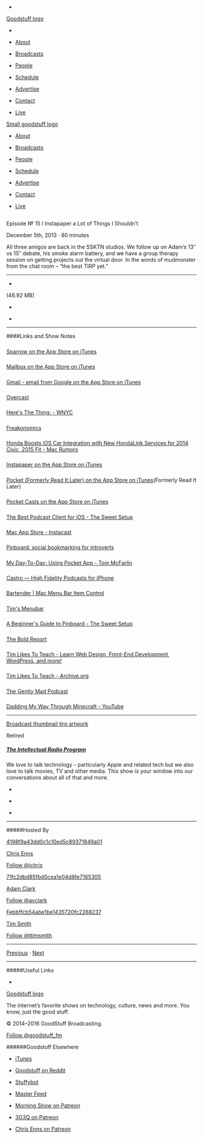 

-
[Goodstuff logo](http://www.goodstuff.fm/)[](/assets/goodstuff_logo-17c1fe6f378352de5d7345f76152130b.svg)

-


-  [About](/about)

-  [Broadcasts](/broadcasts)

-  [People](/people)

-  [Schedule](/schedule)

-  [Advertise](/advertise)

-  [Contact](/contact)

-  [Live](/live)


[Small goodstuff logo](http://www.goodstuff.fm/)[](/assets/small_goodstuff_logo-bf032e72b9ec41494f4d90905f1ad619.svg)


-  [About](/about)

-  [Broadcasts](/broadcasts)

-  [People](/people)

-  [Schedule](/schedule)

-  [Advertise](/advertise)

-  [Contact](/contact)

-  [Live](/live)


##
Episode № 15
I Instapaper a Lot of Things I Shouldn’t


December 5th, 2013
&middot;
80
minutes


All three amigos are back in the SSKTN studios. We follow up on Adam’s 13″ vs 15″ debate, his smoke alarm battery, and we have a group therapy session on getting projects out the virtual door. In the words of mudmonster from the chat room – “the best TIRP yet.”


------------------------------


-
[](https://goodstuffs3.s3.amazonaws.com/uploads/tirp-15.mp3)(46.92 MB)

-
[](http://twitter.com/intent/tweet?text=The%20Intellectual%20Radio%20Program%20%E2%84%96%2015%20on%20@goodstuff_fm%20-%20http://goodstuff.fm/tirp/15)

-
[](http://www.facebook.com/sharer/sharer.php?u=http://goodstuff.fm/tirp/15)


------------------------------


####Links and Show Notes

#####
[Sparrow on the App Store on iTunes](https://itunes.apple.com/ca/app/sparrow/id492573565?mt=8&ign-mpt=uo%3D8)


#####
[Mailbox on the App Store on iTunes](https://itunes.apple.com/ca/app/mailbox/id576502633?mt=8&ign-mpt=uo%3D8)


#####
[Gmail - email from Google on the App Store on iTunes](https://itunes.apple.com/ca/app/gmail-email-from-google/id422689480?mt=8&ign-mpt=uo%3D8)


#####
[Overcast](https://overcast.fm/)


#####
[Here's The Thing: - WNYC](http://www.wnyc.org/shows/heresthething/)


#####
[Freakonomics](http://freakonomics.com/)


#####
[Honda Boosts iOS Car Integration with New HondaLink Services for 2014 Civic, 2015 Fit - Mac Rumors](http://www.macrumors.com/2013/12/03/honda-boosts-ios-car-integration-with-new-hondalink-services-for-2014-civic-2015-fit/)


#####
[Instapaper on the App Store on iTunes](https://itunes.apple.com/ca/app/instapaper/id288545208?mt=8&ign-mpt=uo%3D8)


#####
[Pocket (Formerly Read It Later) on the App Store on iTunes](https://itunes.apple.com/ca/app/pocket-formerly-read-it-later/id309601447?mt=8&ign-mpt=uo%3D8)(Formerly Read It Later)


#####
[Pocket Casts on the App Store on iTunes](https://itunes.apple.com/ca/app/pocket-casts/id414834813?mt=8&ign-mpt=uo%3D8)


#####
[The Best Podcast Client for iOS - The Sweet Setup](http://thesweetsetup.com/apps/the-best-podcast-client-for-ios/)


#####
[Mac App Store - Instacast](https://itunes.apple.com/ca/app/instacast/id733258666?mt=12&ign-mpt=uo%3D8)


#####
[Pinboard: social bookmarking for introverts](https://pinboard.in/)


#####
[My Day-To-Day: Using Pocket App - Tom McFarlin](http://tommcfarlin.com/pocket-app/)


#####
[Castro — High Fidelity Podcasts for iPhone](http://castro.fm/)


#####
[Bartender | Mac Menu Bar Item Control](http://www.macbartender.com/)


#####
[Tim's Menubar](http://cl.ly/SoYT)


#####
[A Beginner's Guide to Pinboard - The Sweet Setup](http://thesweetsetup.com/articles/a-beginners-guide-to-pinboard/)


#####
[The Bold Report](http://theboldreport.net/)


#####
[Tim Likes To Teach - Learn Web Design, Front-End Development, WordPress, and more!](http://timlikestoteach.com/)


#####
[Tim Likes To Teach - Archive.org](http://web.archive.org/web/20130513053918/http://timlikestoteach.com/)


#####
[The Gently Mad Podcast](http://thegentlymad.com/)


#####
[Dadding My Way Through Minecraft - YouTube](http://www.youtube.com/user/ichrisplaysminecraft)


------------------------------


[Broadcast thumbnail tirp artwork](/tirp)[](https://goodstuffs3.s3.amazonaws.com/uploads/broadcast/image/15/broadcast_thumbnail_tirp_artwork.png)

Retired


##### [The Intellectual Radio Program](/tirp)


We love to talk technology - particularly Apple and related tech but we also love to talk movies, TV and other media. This show is your window into our conversations about all of that and more.

-
[](https://itunes.apple.com/us/podcast/intellectual-radio-program/id682246844)

-
[](/tirp/feed)

-
[](mailto:chris@goodstuff.fm?cc=sponsorship%40goodstuff.fm&subject=%5BGoodStuff%20FM%5D%20Sponsorship%20Inquiry%20for%20The%20Intellectual%20Radio%20Program)


------------------------------


#####Hosted By


[4198f9a43dd0c1c10ed5c89371849a01](/people/chris-enns)[](http://gravatar.com/avatar/4198f9a43dd0c1c10ed5c89371849a01.png?s=300&r=pg)

[Chris Enns](/people/chris-enns)


[Follow @ichris](https://twitter.com/ichris)


[71fc2dbd85fbd0cea1e04d8fe7165305](/people/avclark)[](http://gravatar.com/avatar/71fc2dbd85fbd0cea1e04d8fe7165305.png?s=300&r=pg)

[Adam Clark](/people/avclark)


[Follow @avclark](https://twitter.com/avclark)


[Febbffcb54abe1be1435720fc2268237](/people/ttimsmith)[](http://gravatar.com/avatar/febbffcb54abe1be1435720fc2268237.png?s=300&r=pg)

[Tim Smith](/people/ttimsmith)


[Follow @ttimsmith](https://twitter.com/ttimsmith)


------------------------------


[Previous](/tirp/14)
&middot;
[Next](/tirp/16)


------------------------------


#####Useful Links

-
[](mailto:chris@goodstuff.fm?subject=%5BGoodstuff%20FM%5D%20Feedback%20for%20The%20Intellectual%20Radio%20Program)


[Goodstuff logo](http://www.goodstuff.fm/)[](/assets/goodstuff_logo-17c1fe6f378352de5d7345f76152130b.svg)


The internet’s favorite shows on technology, culture, news and more. You know, just the good stuff.


&copy; 2014&ndash;2016 GoodStuff Broadcasting.

[Follow @goodstuff_fm](https://twitter.com/goodstufffm)


######Goodstuff Elsewhere

-  [iTunes](https://itunes.apple.com/us/artist/goodstuff-fm/id843385597?mt=2)

-  [Goodstuff on Reddit](https://www.reddit.com/r/Goodstuff_fm/)

-  [Stuffybot](http://stuffybot.goodstuff.fm)

-  [Master Feed](/master/feed)

-  [Morning Show on Patreon](https://www.patreon.com/morningshow)

-  [3G3Q on Patreon](https://www.patreon.com/3g3q)

-  [Chris Enns on Patreon](https://www.patreon.com/ichris)
